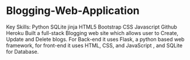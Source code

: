 # Blogging-Web-Application
Key Skills: Python SQLite jinja HTML5 Bootstrap CSS Javascript Github Heroku Built a full-stack Blogging web site which allows user to Create, Update and Delete blogs. For Back-end it uses Flask, a python based web framework, for front-end it uses HTML, CSS, and JavaScript , and SQLite for Database.
